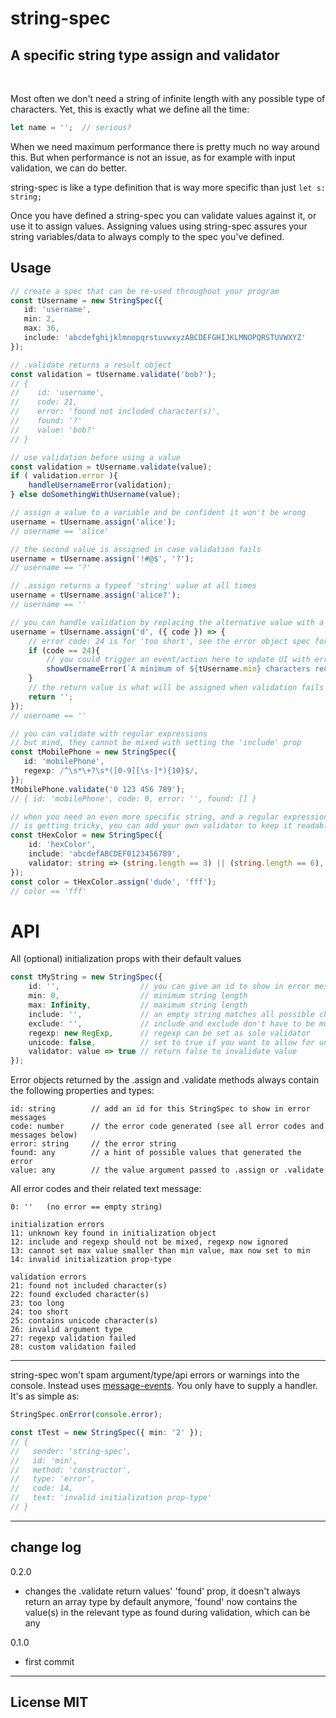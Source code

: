# string-spec

## A specific string type assign and validator

<br/>

Most often we don't need a string of infinite length with any possible type of characters. Yet, this is exactly what we define all the time:
```typescript
let name = '';	// serious?
```
When we need maximum performance there is pretty much no way around this. But when performance is not an issue, as for example with input validation, we can do better.

string-spec is like a type definition that is way more specific than just `let s: string;`

Once you have defined a string-spec you can validate values against it, or use it to assign values. Assigning values using string-spec assures your string variables/data to always comply to the spec you've defined.

## Usage
```typescript
// create a spec that can be re-used throughout your program
const tUsername = new StringSpec({
   id: 'username',
   min: 2,
   max: 36,
   include: 'abcdefghijklmnopqrstuvwxyzABCDEFGHIJKLMNOPQRSTUVWXYZ'
});

// .validate returns a result object
const validation = tUsername.validate('bob?');
// {
//    id: 'username',
//    code: 21,
//    error: 'found not included character(s)',
//    found: '?'
//    value: 'bob?'
// }

// use validation before using a value
const validation = tUsername.validate(value);
if ( validation.error ){
	handleUsernameError(validation);
} else doSomethingWithUsername(value);

// assign a value to a variable and be confident it won't be wrong
username = tUsername.assign('alice');
// username == 'alice'

// the second value is assigned in case validation fails
username = tUsername.assign('!#@$', '?');
// username == '?'

// .assign returns a typeof 'string' value at all times
username = tUsername.assign('alice?');
// username == ''

// you can handle validation by replacing the alternative value with a handler
username = tUsername.assign('d', ({ code }) => {
	// error code: 24 is for 'too short', see the error object spec for more
	if (code == 24){
		// you could trigger an event/action here to update UI with error message
		showUsernameError(`A minimum of ${tUsername.min} characters required!`);
	}
	// the return value is what will be assigned when validation fails
	return '';
});
// username == ''

// you can validate with regular expressions
// but mind, they cannot be mixed with setting the 'include' prop
const tMobilePhone = new StringSpec({
   id: 'mobilePhone',
   regexp: /^\s*\+?\s*([0-9][\s-]*){10}$/,
});
tMobilePhone.validate('0 123 456 789');
// { id: 'mobilePhone', code: 0, error: '', found: [] }

// when you need an even more specific string, and a regular expression
// is getting tricky, you can add your own validator to keep it readable
const tHexColor = new StringSpec({
	id: 'hexColor',
	include: 'abcdefABCDEF0123456789',
	validator: string => (string.length == 3) || (string.length == 6),
});
const color = tHexColor.assign('dude', 'fff');
// color == 'fff'
```

# API

All (optional) initialization props with their default values

```typescript
const tMyString = new StringSpec({
	id: '',                  // you can give an id to show in error messages
	min: 0,                  // minimum string length
	max: Infinity,           // maximum string length
	include: '',             // an empty string matches all possible characters
	exclude: '',             // include and exclude don't have to be mutually exclusive
	regexp: new RegExp,      // regexp can be set as sole validator
	unicode: false,          // set to true if you want to allow for unicode 😎
	validator: value => true // return false to invalidate value
});
```
Error objects returned by the .assign and .validate methods always contain the following properties and types:

	id: string        // add an id for this StringSpec to show in error messages
	code: number      // the error code generated (see all error codes and messages below)
	error: string     // the error string
	found: any        // a hint of possible values that generated the error
	value: any        // the value argument passed to .assign or .validate


All error codes and their related text message:

	0: ''	(no error == empty string)

	initialization errors
	11: unknown key found in initialization object
	12: include and regexp should not be mixed, regexp now ignored
	13: cannot set max value smaller than min value, max now set to min
	14: invalid initialization prop-type

	validation errors
	21: found not included character(s)
	22: found excluded character(s)
	23: too long
	24: too short
	25: contains unicode character(s)
	26: invalid argument type
	27: regexp validation failed
	28: custom validation failed
---

string-spec won't spam argument/type/api errors or warnings into the console.  Instead uses <a href="https://www.npmjs.com/package/message-events">message-events</a>. You only have to supply a handler.
It's as simple as:
```typescript
StringSpec.onError(console.error);

const tTest = new StringSpec({ min: '2' });
// {
//   sender: 'string-spec',
//   id: 'min',
//   method: 'constructor',
//   type: 'error',
//   code: 14,
//   text: 'invalid initialization prop-type'
// }
```

---

## change log

0.2.0

- changes the .validate return values' 'found' prop, it doesn't always return an array type by default anymore, 'found' now contains the value(s) in the relevant type as found during validation, which can be any

0.1.0

- first commit

---
## License MIT




